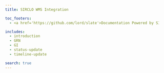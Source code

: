 ```yaml
---
title: SIRCLO WMS Integration

toc_footers:
  - <a href='https://github.com/lord/slate'>Documentation Powered by SIRCLO-Slate</a>

includes:
  - introduction
  - GRN
  - GI
  - status-update
  - timeline-update

search: true
---
```


<!-- Converted with the swagger-to-slate https://github.com/lavkumarv/swagger-to-slate -->
